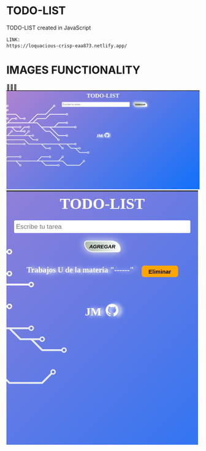 # TODO-LIST 
TODO-LIST created in JavaScript

```
LINK:
https://loquacious-crisp-eaa873.netlify.app/
```

# IMAGES FUNCTIONALITY
🚀🚀🚀
![Image text](https://github.com/JeissonFMR/Todo-list/blob/main/Images/inicio.png?raw=true)
![Image text](https://github.com/JeissonFMR/Todo-list/blob/main/Images/telefono.png?raw=true)